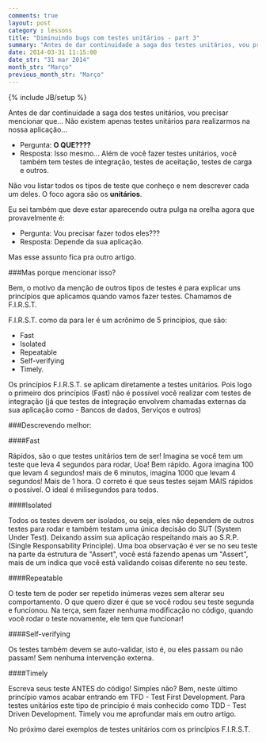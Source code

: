 ```yaml
---
comments: true
layout: post
category : lessons
title: "Diminuindo bugs com testes unitários - part 3"
summary: "Antes de dar continuidade a saga dos testes unitários, vou precisar mencionar que... Não existem apenas..."
date: 2014-03-31 11:15:00
date_str: "31 mar 2014"
month_str: "Março"
previous_month_str: "Março"
---
```

{% include JB/setup %}

Antes de dar continuidade a saga dos testes unitários, vou precisar mencionar que... Não existem apenas testes unitários para realizarmos na nossa aplicação...

 - Pergunta: **O QUE????** 
 - Resposta: Isso mesmo... Além de você fazer testes unitários, você também tem testes de integração, testes de aceitação, testes de carga e outros. 
 
Não vou listar todos os tipos de teste que conheço e nem descrever cada um deles. O foco agora são os **unitários**.

Eu sei também que deve estar aparecendo outra pulga na orelha agora que provavelmente é:
 - Pergunta: Vou precisar fazer todos eles???
 - Resposta: Depende da sua aplicação. 
 
Mas esse assunto fica pra outro artigo.


###Mas porque mencionar isso?

Bem, o motivo da menção de outros tipos de testes é para explicar uns princípios que aplicamos quando vamos fazer testes. Chamamos de F.I.R.S.T.

F.I.R.S.T. como da para ler é um acrônimo de 5 princípios, que são:
 - Fast
 - Isolated
 - Repeatable
 - Self-verifying
 - Timely.

Os princípios F.I.R.S.T. se aplicam diretamente a testes unitários. Pois logo o primeiro dos princípios (Fast) não é possível você realizar com testes de integração (já que testes de integração envolvem chamadas externas da sua aplicação como - Bancos de dados, Serviços e outros)



###Descrevendo melhor:

####Fast

Rápidos, são o que testes unitários tem de ser! Imagina se você tem um teste que leva 4 segundos para rodar, Uoa! Bem rápido. 
Agora imagina 100 que levam 4 segundos! mais de 6 minutos, imagina 1000 que levam 4 segundos! Mais de 1 hora. 
O correto é que seus testes sejam MAIS rápidos o possível. O ideal é milisegundos para todos.

####Isolated

Todos os testes devem ser isolados, ou seja, eles não dependem de outros testes para rodar e também testam uma única decisão do SUT (System Under Test). Deixando assim  sua aplicação respeitando mais ao S.R.P. (Single Responsability Principle). 
Uma boa observação é ver se no seu teste na parte da estrutura de "Assert", você está fazendo apenas um "Assert", mais de um indica que você está validando coisas diferente no seu teste.

####Repeatable

O teste tem de poder ser repetido inúmeras vezes sem alterar seu comportamento. O que quero dizer é que se você rodou seu teste segunda e funcionou. Na terça, sem fazer nenhuma modificação no código, quando você rodar o teste novamente, ele tem que funcionar!  

####Self-verifying

Os testes também devem se auto-validar, isto é, ou eles passam ou não passam! Sem nenhuma intervenção externa.

####Timely

Escreva seus teste ANTES do código! Simples não? Bem, neste último princípio vamos acabar entrando em TFD - Test First Development. Para testes unitários este tipo de princípio é mais conhecido como TDD - Test Driven Development. Timely vou me aprofundar mais em outro artigo.



No próximo darei exemplos de testes unitários com os princípios F.I.R.S.T.
